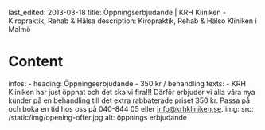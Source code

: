 last_edited: 2013-03-18
title: Öppningserbjudande | KRH Kliniken - Kiropraktik, Rehab & Hälsa
description: Kiropraktik, Rehab & Hälso Kliniken i Malmö
# Content
infos:
    - heading: Öppningserbjudande - 350 kr / behandling
      texts: 
        - KRH Kliniken har just öppnat och det ska vi fira!!! Därför erbjuder vi alla våra nya kunder på en behandling till det extra rabbaterade priset 350 kr. Passa på och boka en tid hos oss på 040-844 05 eller <a href="mailto:info@krhkliniken.se">info@krhkliniken.se</a>.
      img:
        src: /static/img/opening-offer.jpg
        alt: öppnings erbjudande
